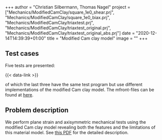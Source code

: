 +++
author = "Christian Silbermann, Thomas Nagel"
project = ["Mechanics/ModifiedCamClay/square_1e0_shear.prj",
           "Mechanics/ModifiedCamClay/square_1e0_biax.prj",
           "Mechanics/ModifiedCamClay/triaxtest.prj",
           "Mechanics/ModifiedCamClay/triaxtest_original.prj",
           "Mechanics/ModifiedCamClay/triaxtest_original_abs.prj"]
date = "2020-12-14T14:39:39+01:00"
title = "Modified Cam clay model"
image = ""
+++

## Test cases

Five tests are presented:

{{< data-link >}}

of which the last three have the same test program but use different implementations of the modified Cam clay model.
The mfront-files can be found at [here](MaterialLib/SolidModels/MFront).

## Problem description

We perform plane strain and axisymmetric mechanical tests using
the modified Cam clay model revealing both the features and
the limitations of this material model.
See [this PDF](ModifiedCamClay_report.pdf) for the detailed description.
